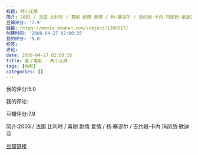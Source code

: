 ```yaml
---
标题: 两小无猜
简介: 2003 / 法国 比利时 / 喜剧 剧情 爱情 / 杨·塞谬尔 / 吉约姆·卡内 玛丽昂·歌迪亚
豆瓣评分: '7.9'
链接: https://movie.douban.com/subject/1308817/
创建时间: '2008-04-27 02:00:35'
我的评分: '5.0'
标签:
评论:
date: 2008-04-27 02:00:35
title: 看了电影 - 两小无猜
tags: [电影]
categories: []
---
```


我的评分:5.0

我的评论:

豆瓣评分:7.9

简介:2003 / 法国 比利时 / 喜剧 剧情 爱情 / 杨·塞谬尔 / 吉约姆·卡内 玛丽昂·歌迪亚

[豆瓣链接](https://movie.douban.com/subject/1308817/)

